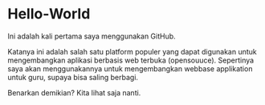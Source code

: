 # Hello-World

Ini adalah kali pertama saya menggunakan GitHub. 

Katanya ini adalah salah satu platform populer yang dapat digunakan untuk mengembangkan aplikasi berbasis web terbuka (opensouuce). Sepertinya saya akan menggunakannya untuk mengembangkan webbase applikation untuk guru, supaya bisa saling berbagi.

Benarkan demikian? Kita lihat saja nanti.
